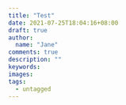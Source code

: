 ```yaml
---
title: "Test"
date: 2021-07-25T18:04:16+08:00
draft: true
author:
  name: "Jane"
comments: true
description: ""
keywords:
images:
tags:
  - untagged
---
```


